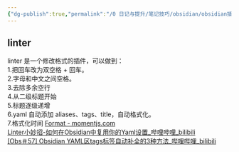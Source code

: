 ```yaml
---
{"dg-publish":true,"permalink":"/0 日记与提升/笔记技巧/obsidian/obsidian插件/第三方插件/linter/","title":"linter"}
---
```



## linter
linter 是一个修改格式的插件，可以做到：  
1.把回车改为双空格 + 回车。  
2.字母和中文之间空格。  
3.去除多余空行  
4.从二级标题开始  
5.标题逐级递增  
6.yaml 自动添加 aliases、tags、title，自动格式化。  
7.格式化时间 [Format - momentjs.com](https://momentjscom.readthedocs.io/en/latest/moment/04-displaying/01-format/)  
[Linter小妙招-如何在Obsidian中复用你的Yaml设置\_哔哩哔哩\_bilibili](https://www.bilibili.com/video/BV1ng411278B/?buvid=XY630CE669F34078F341989B1EE06E60B0127&is_story_h5=false&mid=g8UDjEqHIS5oCexxb9oAEQ%3D%3D&p=1&plat_id=116&share_from=ugc&share_medium=android&share_plat=android&share_session_id=0c4423ff-bc26-425c-8d4e-813584e66a3a&share_source=WEIXIN&share_tag=s_i&timestamp=1688575658&unique_k=ll4rY0F&up_id=432408734)  
[[Obs＃57] Obsidian YAML区tags标签自动补全的3种方法\_哔哩哔哩\_bilibili](https://www.bilibili.com/video/BV1Qv411u7HC/?buvid=XY630CE669F34078F341989B1EE06E60B0127&is_story_h5=false&mid=g8UDjEqHIS5oCexxb9oAEQ%3D%3D&p=1&plat_id=116&share_from=ugc&share_medium=android&share_plat=android&share_session_id=d34d513c-9c07-417e-b136-a7144eb67913&share_source=WEIXIN&share_tag=s_i&timestamp=1688576625&unique_k=OdYBMpH&up_id=1119961064)